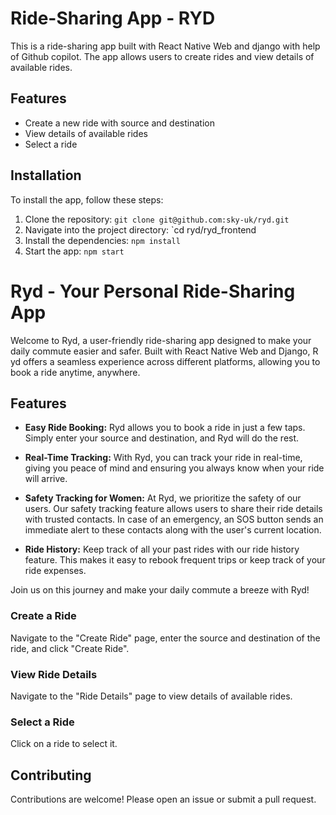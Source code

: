 # Ride-Sharing App - RYD

This is a ride-sharing app built with React Native Web and django with help of Github copilot. The app allows users to create rides and view details of available rides.

## Features

- Create a new ride with source and destination
- View details of available rides
- Select a ride

## Installation

To install the app, follow these steps:

1. Clone the repository: `git clone git@github.com:sky-uk/ryd.git`
2. Navigate into the project directory: `cd ryd/ryd_frontend
3. Install the dependencies: `npm install`
4. Start the app: `npm start`

# Ryd - Your Personal Ride-Sharing App

Welcome to Ryd, a user-friendly ride-sharing app designed to make your daily commute easier and safer. Built with React Native Web and Django, R
yd offers a seamless experience across different platforms, allowing you to book a ride anytime, anywhere.

## Features

- **Easy Ride Booking:** Ryd allows you to book a ride in just a few taps. Simply enter your source and destination, and Ryd will do the rest.

- **Real-Time Tracking:** With Ryd, you can track your ride in real-time, giving you peace of mind and ensuring you always know when your ride will arrive.

- **Safety Tracking for Women:** At Ryd, we prioritize the safety of our users. Our safety tracking feature allows users to share their ride details with trusted contacts. In case of an emergency, an SOS button sends an immediate alert to these contacts along with the user's current location.

- **Ride History:** Keep track of all your past rides with our ride history feature. This makes it easy to rebook frequent trips or keep track of your ride expenses.

Join us on this journey and make your daily commute a breeze with Ryd!

### Create a Ride

Navigate to the "Create Ride" page, enter the source and destination of the ride, and click "Create Ride".

### View Ride Details

Navigate to the "Ride Details" page to view details of available rides.

### Select a Ride

Click on a ride to select it.

## Contributing

Contributions are welcome! Please open an issue or submit a pull request.


